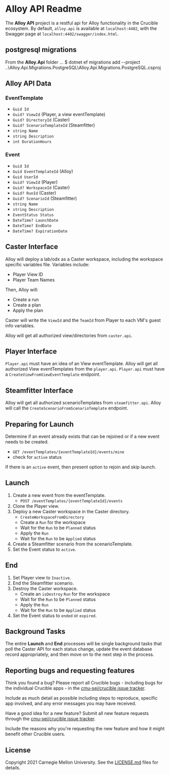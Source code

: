 # Alloy API Readme

The **Alloy API** project is a restful api for Alloy functionality in the Crucible ecosystem. By default, `alloy.api` is available at `localhost:4402`, with the Swagger page at `localhost:4402/swagger/index.html`.

## postgresql migrations

From the **Alloy.Api** folder ... $ dotnet ef migrations add --project ..\Alloy.Api.Migrations.PostgreSQL\Alloy.Api.Migrations.PostgreSQL.csproj

## Alloy API Data

### EventTemplate

- `Guid Id`
- `Guid? ViewId` (Player, a view eventTemplate)
- `Guid? DirectoryId` (Caster)
- `Guid? ScenarioTemplateId` (Steamfitter)
- `string Name`
- `string Description`
- `int DurationHours`

### Event

- `Guid Id`
- `Guid EventTemplateId` (Alloy)
- `Guid UserId`
- `Guid? ViewId` (Player)
- `Guid? WorkspaceId` (Caster)
- `Guid? RunId` (Caster)
- `Guid? ScenarioId` (Steamfitter)
- `string Name`
- `string Description`
- `EventStatus Status`
- `DateTime? LaunchDate`
- `DateTime? EndDate`
- `DateTime? ExpirationDate`

## Caster Interface

Alloy will deploy a lab/odx as a Caster workspace, including the workspace specific variables file. Variables include:
- Player View ID
- Player Team Names

Then, Alloy will:
- Create a run
- Create a plan
- Apply the plan

Caster will write the `ViewId` and the `TeamId` from Player to each VM's guest info variables.

Alloy will get all authorized view/directories from `caster.api`.

## Player Interface

`Player.api` must have an idea of an View eventTemplate. Alloy will get all authorized View eventTemplates from the `player.api`. `Player.api` must have a `CreateViewFromViewEventTemplate` endpoint.

## Steamfitter Interface

Alloy will get all authorized scenarioTemplates from `steamfitter.api`. Alloy will call the `CreateScenarioFromScenarioTemplate` endpoint.

## Preparing for Launch

Determine if an event already exists that can be rejoined or if a new event needs to be created.
   - `GET /eventTemplates/{eventTemplateId}/events/mine`
   - check for `active` status

If there is an `active` event, then present option to rejoin and skip launch.

## Launch

1. Create a new event from the eventTemplate.
   - `POST /eventTemplates/{eventTemplateId}/events`
2. Clone the Player view.
3. Deploy a new Caster workspace in the Caster directory.
   - `CreateWorkspaceFromDirectory`
   - Create a `Run` for the workspace
   - Wait for the `Run` to be `Planned` status
   - Apply the `Run`
   - Wait for the `Run` to be `Applied` status
4. Create a Steamfitter scenario from the scenarioTemplate.
5. Set the Event status to `active`.

## End

1. Set Player view to `Inactive`.
2. End the Steamfitter scenario.
3. Destroy the Caster workspace.
   - Create an `isDestroy` `Run` for the workspace
   - Wait for the `Run` to be `Planned` status
   - Apply the `Run`
   - Wait for the `Run` to be `Applied` status
4. Set the Event status to `ended` or `expired`.

## Background Tasks

The entire **Launch** and **End** processes will be single background tasks that poll the Caster API for each status change, update the event database record appropriately, and then move on to the next step in the process.

## Reporting bugs and requesting features

Think you found a bug? Please report all Crucible bugs - including bugs for the individual Crucible apps - in the [cmu-sei/crucible issue tracker](https://github.com/cmu-sei/crucible/issues). 

Include as much detail as possible including steps to reproduce, specific app involved, and any error messages you may have received.

Have a good idea for a new feature? Submit all new feature requests through the [cmu-sei/crucible issue tracker](https://github.com/cmu-sei/crucible/issues). 

Include the reasons why you're requesting the new feature and how it might benefit other Crucible users.

## License
Copyright 2021 Carnegie Mellon University. See the [LICENSE.md](./LICENSE.md) files for details.
